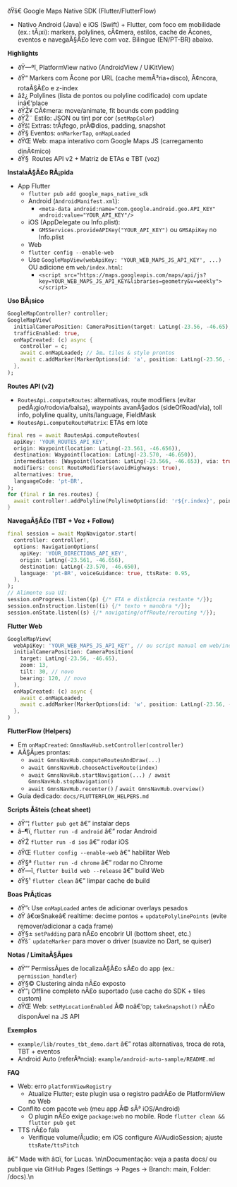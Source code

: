 ﻿ðŸš€ Google Maps Native SDK (Flutter/FlutterFlow)

- Nativo Android (Java) e iOS (Swift) + Flutter, com foco em mobilidade (ex.: tÃ¡xi): markers, polylines, cÃ¢mera, estilos, cache de Ã­cones, eventos e navegaÃ§Ã£o leve com voz. Bilingue (EN/PT-BR) abaixo.

**Highlights**
- ðŸ—ºï¸ PlatformView nativo (AndroidView / UiKitView)
- ðŸ“ Markers com Ã­cone por URL (cache memÃ³ria+disco), Ã¢ncora, rotaÃ§Ã£o e z-index
- âž¿ Polylines (lista de pontos ou polyline codificado) com update inâ€‘place
- ðŸŽ¥ CÃ¢mera: move/animate, fit bounds com padding
- ðŸŽ¨ Estilo: JSON ou tint por cor (`setMapColor`)
- ðŸš¦ Extras: trÃ¡fego, prÃ©dios, padding, snapshot
- ðŸ§­ Eventos: `onMarkerTap`, `onMapLoaded`
- ðŸŒ Web: mapa interativo com Google Maps JS (carregamento dinÃ¢mico)
- ðŸ§  Routes API v2 + Matriz de ETAs e TBT (voz)

**InstalaÃ§Ã£o RÃ¡pida**
- App Flutter
  - `flutter pub add google_maps_native_sdk`
  - Android (`AndroidManifest.xml`):
    - `<meta-data android:name="com.google.android.geo.API_KEY" android:value="YOUR_API_KEY"/>`
  - iOS (AppDelegate ou Info.plist):
    - `GMSServices.provideAPIKey("YOUR_API_KEY")` ou `GMSApiKey` no Info.plist
  - Web
  - `flutter config --enable-web`
  - Use `GoogleMapView(webApiKey: 'YOUR_WEB_MAPS_JS_API_KEY', ...)` OU adicione em `web/index.html`:
    - `<script src="https://maps.googleapis.com/maps/api/js?key=YOUR_WEB_MAPS_JS_API_KEY&libraries=geometry&v=weekly"></script>`

**Uso BÃ¡sico**
```dart
GoogleMapController? controller;
GoogleMapView(
  initialCameraPosition: CameraPosition(target: LatLng(-23.56, -46.65), zoom: 13),
  trafficEnabled: true,
  onMapCreated: (c) async {
    controller = c;
    await c.onMapLoaded; // âœ… tiles & style prontos
    await c.addMarker(MarkerOptions(id: 'a', position: LatLng(-23.56, -46.65), title: 'Hello'));
  },
);
```

**Routes API (v2)**
- `RoutesApi.computeRoutes`: alternativas, route modifiers (evitar pedÃ¡gio/rodovia/balsa), waypoints avanÃ§ados (sideOfRoad/via), toll info, polyline quality, units/language, FieldMask
- `RoutesApi.computeRouteMatrix`: ETAs em lote
```dart
final res = await RoutesApi.computeRoutes(
  apiKey: 'YOUR_ROUTES_API_KEY',
  origin: Waypoint(location: LatLng(-23.561, -46.656)),
  destination: Waypoint(location: LatLng(-23.570, -46.650)),
  intermediates: [Waypoint(location: LatLng(-23.566, -46.653), via: true, sideOfRoad: true)],
  modifiers: const RouteModifiers(avoidHighways: true),
  alternatives: true,
  languageCode: 'pt-BR',
);
for (final r in res.routes) {
  await controller!.addPolyline(PolylineOptions(id: 'r${r.index}', points: r.points, color: const Color(0xFF1976D2)));
}
```

**NavegaÃ§Ã£o (TBT + Voz + Follow)**
```dart
final session = await MapNavigator.start(
  controller: controller!,
  options: NavigationOptions(
    apiKey: 'YOUR_DIRECTIONS_API_KEY',
    origin: LatLng(-23.561, -46.656),
    destination: LatLng(-23.570, -46.650),
    language: 'pt-BR', voiceGuidance: true, ttsRate: 0.95,
  ),
);
// Alimente sua UI:
session.onProgress.listen((p) {/* ETA e distÃ¢ncia restante */});
session.onInstruction.listen((i) {/* texto + manobra */});
session.onState.listen((s) {/* navigating/offRoute/rerouting */});
```

**Flutter Web**
```dart
GoogleMapView(
  webApiKey: 'YOUR_WEB_MAPS_JS_API_KEY', // ou script manual em web/index.html
  initialCameraPosition: CameraPosition(
    target: LatLng(-23.56, -46.65),
    zoom: 13,
    tilt: 30, // novo
    bearing: 120, // novo
  ),
  onMapCreated: (c) async {
    await c.onMapLoaded;
    await c.addMarker(MarkerOptions(id: 'w', position: LatLng(-23.56, -46.65)));
  },
)
```

**FlutterFlow (Helpers)**
- Em `onMapCreated`: `GmnsNavHub.setController(controller)`
- AÃ§Ãµes prontas:
  - `await GmnsNavHub.computeRoutesAndDraw(...)`
  - `await GmnsNavHub.chooseActiveRoute(index)`
  - `await GmnsNavHub.startNavigation(...) / await GmnsNavHub.stopNavigation()`
  - `await GmnsNavHub.recenter()` / `await GmnsNavHub.overview()`
- Guia dedicado: `docs/FLUTTERFLOW_HELPERS.md`

**Scripts Ãšteis (cheat sheet)**
- ðŸ“¦ `flutter pub get` â€” instalar deps
- â–¶ï¸ `flutter run -d android` â€” rodar Android
- ðŸŽ `flutter run -d ios` â€” rodar iOS
- ðŸŒ `flutter config --enable-web` â€” habilitar Web
- ðŸ§ª `flutter run -d chrome` â€” rodar no Chrome
- ðŸ—ï¸ `flutter build web --release` â€” build Web
- ðŸ§¹ `flutter clean` â€” limpar cache de build

**Boas PrÃ¡ticas**
- ðŸ”‹ Use `onMapLoaded` antes de adicionar overlays pesados
- ðŸ â€œSnakeâ€ realtime: decime pontos + `updatePolylinePoints` (evite remover/adicionar a cada frame)
- ðŸ§± `setPadding` para nÃ£o encobrir UI (bottom sheet, etc.)
- ðŸš˜ `updateMarker` para mover o driver (suavize no Dart, se quiser)

**Notas / LimitaÃ§Ãµes**
- ðŸ”’ PermissÃµes de localizaÃ§Ã£o sÃ£o do app (ex.: `permission_handler`)
- ðŸ§© Clustering ainda nÃ£o exposto
- ðŸ“¡ Offline completo nÃ£o suportado (use cache do SDK + tiles custom)
- ðŸŒ Web: `setMyLocationEnabled` Ã© noâ€‘op; `takeSnapshot()` nÃ£o disponÃ­vel na JS API

**Exemplos**
- `example/lib/routes_tbt_demo.dart` â€” rotas alternativas, troca de rota, TBT + eventos
- Android Auto (referÃªncia): `example/android-auto-sample/README.md`

**FAQ**
- Web: erro `platformViewRegistry`
  - Atualize Flutter; este plugin usa o registro padrÃ£o de PlatformView no Web
- Conflito com pacote `web` (meu app Ã© sÃ³ iOS/Android)
  - O plugin nÃ£o exige `package:web` no mobile. Rode `flutter clean && flutter pub get`
- TTS nÃ£o fala
  - Verifique volume/Ã¡udio; em iOS configure AVAudioSession; ajuste `ttsRate/ttsPitch`

â€”
Made with â¤ï¸ for Lucas.
\n\nDocumentação: veja a pasta docs/ ou publique via GitHub Pages (Settings → Pages → Branch: main, Folder: /docs).\n
